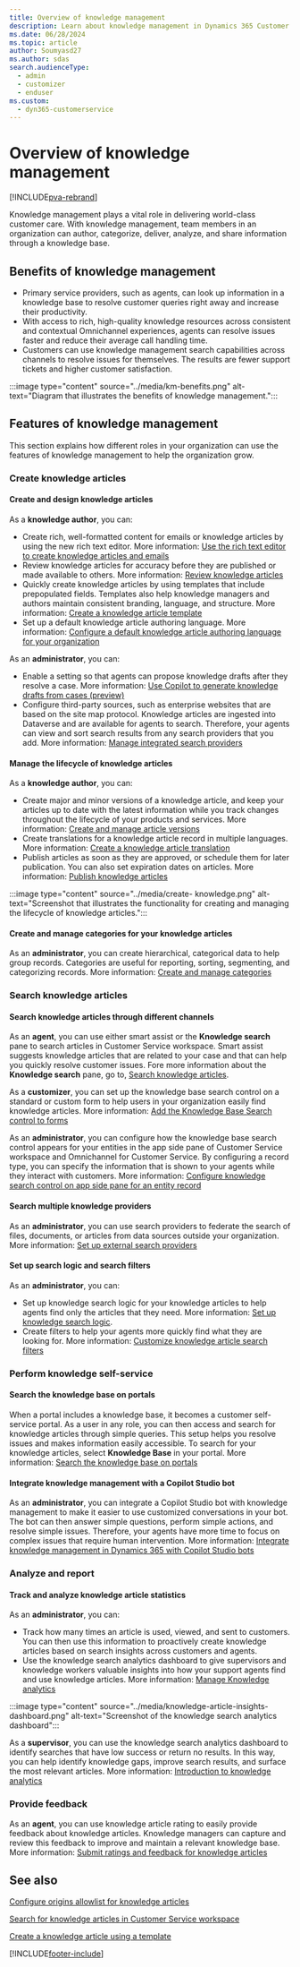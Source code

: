 ```yaml
---
title: Overview of knowledge management
description: Learn about knowledge management in Dynamics 365 Customer Service.
ms.date: 06/28/2024
ms.topic: article
author: Soumyasd27
ms.author: sdas
search.audienceType: 
  - admin
  - customizer
  - enduser
ms.custom:
  - dyn365-customerservice
---
```


# Overview of knowledge management

[!INCLUDE[pva-rebrand](../../includes/cc-pva-rebrand.md)]

Knowledge management plays a vital role in delivering world-class customer care. With knowledge management, team members in an organization can author, categorize, deliver, analyze, and share information through a knowledge base.

## Benefits of knowledge management

- Primary service providers, such as agents, can look up information in a knowledge base to resolve customer queries right away and increase their productivity.
- With access to rich, high-quality knowledge resources across consistent and contextual Omnichannel experiences, agents can resolve issues faster and reduce their average call handling time.
- Customers can use knowledge management search capabilities across channels to resolve issues for themselves. The results are fewer support tickets and higher customer satisfaction.

:::image type="content" source="../media/km-benefits.png" alt-text="Diagram that illustrates the benefits of knowledge management.":::

## Features of knowledge management

This section explains how different roles in your organization can use the features of knowledge management to help the organization grow.

### Create knowledge articles

#### Create and design knowledge articles

As a **knowledge author**, you can:

- Create rich, well-formatted content for emails or knowledge articles by using the new rich text editor. More information: [Use the rich text editor to create knowledge articles and emails](customer-service-hub-user-guide-knowledge-article.md#use-the-rich-text-editor-to-create-knowledge-articles-and-emails)
- Review knowledge articles for accuracy before they are published or made available to others. More information: [Review knowledge articles](review-ka.md#review-knowledge-articles)
- Quickly create knowledge articles by using templates that include prepopulated fields. Templates also help knowledge managers and authors maintain consistent branding, language, and structure. More information: [Create a knowledge article template](create-templates-knowledge-article.md#create-a-knowledge-article-template)
- Set up a default knowledge article authoring language. More information: [Configure a default knowledge article authoring language for your organization](set-knowledge-article-authoring-language.md#configure-a-default-knowledge-article-authoring-language-for-your-organization)

As an **administrator**, you can:

- Enable a setting so that agents can propose knowledge drafts after they resolve a case. More information: [Use Copilot to generate knowledge drafts from cases (preview)](use-copilot-knowledge-from-cases.md#use-copilot-to-generate-knowledge-drafts-from-cases-preview)
- Configure third-party sources, such as enterprise websites that are based on the site map protocol. Knowledge articles are ingested into Dataverse and are available for agents to search. Therefore, your agents can view and sort search results from any search providers that you add. More information: [Manage integrated search providers](../administer/add-search-provider.md#manage-integrated-search-providers)

#### Manage the lifecycle of knowledge articles

As a **knowledge author**, you can:

- Create major and minor versions of a knowledge article, and keep your articles up to date with the latest information while you track changes throughout the lifecycle of your products and services. More information: [Create and manage article versions](ka-versions.md#create-and-manage-article-versions)
- Create translations for a knowledge article record in multiple languages. More information: [Create a knowledge article translation](../administer/work-knowledge-articles.md#create-a-knowledge-article-translation)
- Publish articles as soon as they are approved, or schedule them for later publication. You can also set expiration dates on articles. More information: [Publish knowledge articles](publish-ka.md#publish-knowledge-articles)

:::image type="content" source="../media/create- knowledge.png" alt-text="Screenshot that illustrates the functionality for creating and managing the lifecycle of knowledge articles.":::

#### Create and manage categories for your knowledge articles

As an **administrator**, you can create hierarchical, categorical data to help group records. Categories are useful for reporting, sorting, segmenting, and categorizing records. More information: [Create and manage categories](../administer/create-manage-categories.md#create-and-manage-categories)

### Search knowledge articles

#### Search knowledge articles through different channels

As an **agent**, you can use either smart assist or the **Knowledge search** pane to search articles in Customer Service workspace. Smart assist suggests knowledge articles that are related to your case and that can help you quickly resolve customer issues. Fore more information about the **Knowledge search** pane, go to, [Search knowledge articles](../csw-search-knowledge-articles.md).

As a **customizer**, you can set up the knowledge base search control on a standard or custom form to help users in your organization easily find knowledge articles. More information: [Add the Knowledge Base Search control to forms](../administer/add-knowledge-base-search-control-forms.md#add-the-knowledge-base-search-control-to-forms)

As an **administrator**, you can configure how the knowledge base search control appears for your entities in the app side pane of Customer Service workspace and Omnichannel for Customer Service. By configuring a record type, you can specify the information that is shown to your agents while they interact with customers. More information: [Configure knowledge search control on app side pane for an entity record](../administer/configure-knowledge-search-control-productivity-pane.md#configure-knowledge-search-control-on-app-side-pane-for-an-entity-record)

#### Search multiple knowledge providers

As an **administrator**, you can use search providers to federate the search of files, documents, or articles from data sources outside your organization. More information: [Set up external search providers](../administer/set-up-search-providers.md#set-up-external-search-providers)

#### Set up search logic and search filters

As an **administrator**, you can:

- Set up knowledge search logic for your knowledge articles to help agents find only the articles that they need. More information: [Set up knowledge search logic](../administer/set-up-knowledge-management-embedded-knowledge-search.md#set-up-knowledge-search-logic).
- Create filters to help your agents more quickly find what they are looking for. More information: [Customize knowledge article search filters](../administer/enable-knowledge-article-search-filters.md)

### Perform knowledge self-service

#### Search the knowledge base on portals

When a portal includes a knowledge base, it becomes a customer self-service portal. As a user in any role, you can then access and search for knowledge articles through simple queries. This setup helps you resolve issues and makes information easily accessible. To search for your knowledge articles, select **Knowledge Base** in your portal. More information: [Search the knowledge base on portals](knowledge-base-search-methods.md#search-the-knowledge-base-on-portals)

#### Integrate knowledge management with a Copilot Studio bot

As an **administrator**, you can integrate a Copilot Studio bot with knowledge management to make it easier to use customized conversations in your bot. The bot can then answer simple questions, perform simple actions, and resolve simple issues. Therefore, your agents have more time to focus on complex issues that require human intervention. More information: [Integrate knowledge management in Dynamics 365 with Copilot Studio bots](../administer/integrate-KM-with-PVA.md)

### Analyze and report

#### Track and analyze knowledge article statistics

As an **administrator**, you can:

- Track how many times an article is used, viewed, and sent to customers. You can then use this information to proactively create knowledge articles based on search insights across customers and agents. 
- Use the knowledge search analytics dashboard to give supervisors and knowledge workers valuable insights into how your support agents find and use knowledge articles. More information: [Manage Knowledge analytics](../administer/enable-knowledge-search-insights.md#manage-knowledge-analytics)

:::image type="content" source="../media/knowledge-article-insights-dashboard.png" alt-text="Screenshot of the knowledge search analytics dashboard":::

As a **supervisor**, you can use the knowledge search analytics dashboard to identify searches that have low success or return no results. In this way, you can help identify knowledge gaps, improve search results, and surface the most relevant articles. More information: [Introduction to knowledge analytics](knowledge-search-analytics-cs.md#introduction-to-knowledge-analytics)

### Provide feedback

As an **agent**, you can use knowledge article rating to easily provide feedback about knowledge articles. Knowledge managers can capture and review this feedback to improve and maintain a relevant knowledge base. More information: [Submit ratings and feedback for knowledge articles](submit-feedback.md#submit-ratings-and-feedback-for-knowledge-articles)

## See also

[Configure origins allowlist for knowledge articles](../administer/configure-knowledge-article-origin-allow-list.md#configure-origins-allowlist-for-knowledge-articles)

[Search for knowledge articles in Customer Service workspace](../csw-search-knowledge-articles.md#search-for-knowledge-articles-in-customer-service-workspace)

[Create a knowledge article using a template](../develop/create-knowledge-article-using-template.md#create-a-knowledge-article-using-a-template)

[!INCLUDE[footer-include](../../includes/footer-banner.md)]
